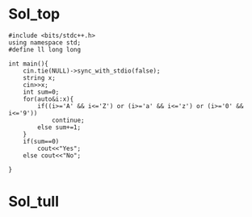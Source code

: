 # Sol_top

    #include <bits/stdc++.h>
    using namespace std;
    #define ll long long
    
    int main(){
        cin.tie(NULL)->sync_with_stdio(false);
        string x;
        cin>>x;
        int sum=0;
        for(auto&i:x){
            if((i>='A' && i<='Z') or (i>='a' && i<='z') or (i>='0' && i<='9'))
                continue;
            else sum+=1;
        }
        if(sum==0)
            cout<<"Yes";
        else cout<<"No";

    }

# Sol_tull
